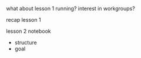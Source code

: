 what about lesson 1 running?
interest in workgroups?

recap lesson 1

lesson 2 notebook
- structure
- goal

